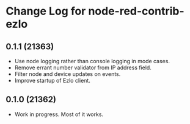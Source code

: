 # Change Log for node-red-contrib-ezlo

## 0.1.1 (21363)

* Use node logging rather than console logging in mode cases.
* Remove errant number validator from IP address field.
* Filter node and device updates on events.
* Improve startup of Ezlo client.

## 0.1.0 (21362)

* Work in progress. Most of it works.
